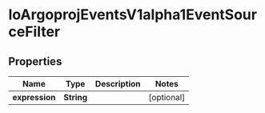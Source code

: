 

# IoArgoprojEventsV1alpha1EventSourceFilter


## Properties

Name | Type | Description | Notes
------------ | ------------- | ------------- | -------------
**expression** | **String** |  |  [optional]



